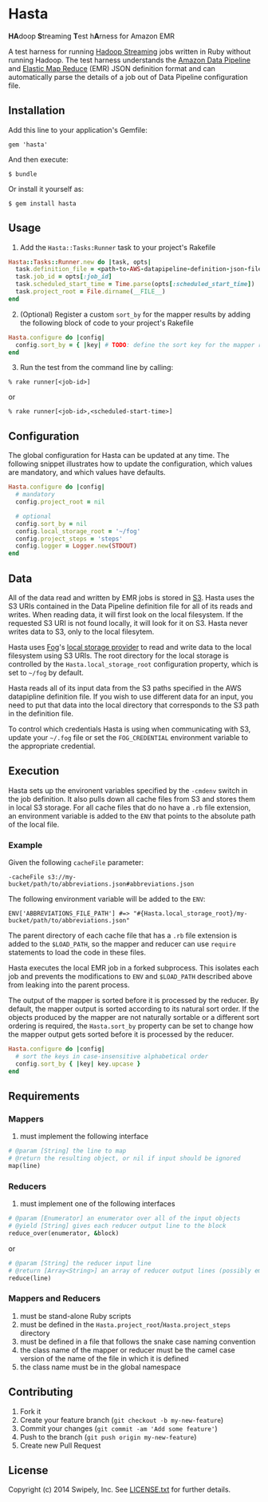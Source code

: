 # Hasta

<b>HA</b>doop <b>S</b>treaming <b>T</b>est h<b>A</b>rness for Amazon EMR

A test harness for running [Hadoop Streaming](http://hadoop.apache.org/docs/r1.2.1/streaming.html) jobs written in Ruby without running Hadoop.
The test harness understands the [Amazon Data Pipeline](http://aws.amazon.com/datapipeline/) and [Elastic Map Reduce](http://aws.amazon.com/elasticmapreduce/) (EMR) JSON definition format and can automatically parse the details of a job out of Data Pipeline configuration file.

## Installation

Add this line to your application's Gemfile:

    gem 'hasta'

And then execute:

    $ bundle

Or install it yourself as:

    $ gem install hasta

## Usage

1. Add the `Hasta::Tasks:Runner` task to your project's Rakefile

  ```ruby
  Hasta::Tasks::Runner.new do |task, opts|
    task.definition_file = <path-to-AWS-datapipeline-definition-json-file>
    task.job_id = opts[:job_id]
    task.scheduled_start_time = Time.parse(opts[:scheduled_start_time])
    task.project_root = File.dirname(__FILE__)
  end
```
2. (Optional) Register a custom `sort_by` for the mapper results by adding the following block of code to your project's Rakefile

  ```ruby
  Hasta.configure do |config|
    config.sort_by = { |key| # TODO: define the sort key for the mapper results }
  end
```
3. Run the test from the command line by calling:

  ```
% rake runner[<job-id>]
```
  or
  ```
% rake runner[<job-id>,<scheduled-start-time>]
```

## Configuration

The global configuration for Hasta can be updated at any time.
The following snippet illustrates how to update the configuration, which values are mandatory, and which values have defaults.

```ruby
Hasta.configure do |config|
  # mandatory
  config.project_root = nil

  # optional
  config.sort_by = nil
  config.local_storage_root = '~/fog'
  config.project_steps = 'steps'
  config.logger = Logger.new(STDOUT)
end
```

## Data

All of the data read and written by EMR jobs is stored in [S3](http://aws.amazon.com/s3/).
Hasta uses the S3 URIs contained in the Data Pipeline definition file for all of its reads and writes.
When reading data, it will first look on the local filesystem.
If the requested S3 URI is not found locally, it will look for it on S3.
Hasta never writes data to S3, only to the local filesytem.

Hasta uses [Fog](http://fog.io/)'s [local storage provider](https://github.com/fog/fog/blob/master/lib/fog/local/storage.rb) to read and write data to the local filesystem using S3 URIs.
The root directory for the local storage is controlled by the `Hasta.local_storage_root` configuration property, which is set to `~/fog` by default.

Hasta reads all of its input data from the S3 paths specified in the AWS datapipline definition file.
If you wish to use different data for an input, you need to put that data into the local directory that corresponds to the S3 path in the definition file.

To control which credentials Hasta is using when communicating with S3, update your `~/.fog` file or set the `FOG_CREDENTIAL` environment variable to the appropriate credential.

## Execution

Hasta sets up the environent variables specified by the `-cmdenv` switch in the job definition.
It also pulls down all cache files from S3 and stores them in local S3 storage.
For all cache files that do no have a `.rb` file extension, an environment variable is added to the `ENV` that points to the absolute path of the local file.

### Example
Given the following `cacheFile` parameter:
```
-cacheFile s3://my-bucket/path/to/abbreviations.json#abbreviations.json
```

The following environment variable will be added to the `ENV`:
```
ENV['ABBREVIATIONS_FILE_PATH'] #=> "#{Hasta.local_storage_root}/my-bucket/path/to/abbreviations.json"
```

The parent directory of each cache file that has a `.rb` file extension is added to the `$LOAD_PATH`, so the mapper and reducer can use `require` statements to load the code in these files.

Hasta executes the local EMR job in a forked subprocess.
This isolates each job and prevents the modifications to `ENV` and `$LOAD_PATH` described above from leaking into the parent process.

The output of the mapper is sorted before it is processed by the reducer.
By default, the mapper output is sorted according to its natural sort order.
If the objects produced by the mapper are not naturally sortable or a different sort ordering is required, the `Hasta.sort_by` property can be set to change how the mapper output gets sorted before it is processed by the reducer.
```ruby
Hasta.configure do |config|
  # sort the keys in case-insensitive alphabetical order
  config.sort_by { |key| key.upcase }
end
```

## Requirements

### Mappers
1. must implement the following interface
```ruby
# @param [String] the line to map
# @return the resulting object, or nil if input should be ignored
map(line)
```

### Reducers
1. must implement one of the following interfaces
```ruby
# @param [Enumerator] an enumerator over all of the input objects
# @yield [String] gives each reducer output line to the block
reduce_over(enumerator, &block)
```
or
```ruby
# @param [String] the reducer input line
# @return [Array<String>] an array of reducer output lines (possibly empty)
reduce(line)
```

### Mappers and Reducers
1. must be stand-alone Ruby scripts
2. must be defined in the `Hasta.project_root`/`Hasta.project_steps` directory
3. must be defined in a file that follows the snake case naming convention
4. the class name of the mapper or reducer must be the camel case version of the name of the file in which it is defined
5. the class name must be in the global namespace


## Contributing

1. Fork it
2. Create your feature branch (`git checkout -b my-new-feature`)
3. Commit your changes (`git commit -am 'Add some feature'`)
4. Push to the branch (`git push origin my-new-feature`)
5. Create new Pull Request

## License

Copyright (c) 2014 Swipely, Inc. See [LICENSE.txt](https://github.com/swipely/hasta/blob/master/LICENSE.txt) for further details.
